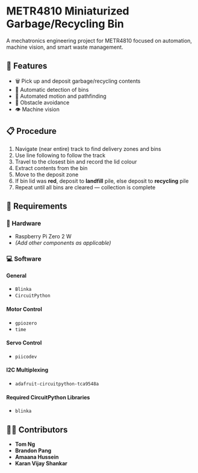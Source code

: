 # METR4810 Miniaturized Garbage/Recycling Bin

A mechatronics engineering project for METR4810 focused on automation, machine vision, and smart waste management.

## 🚀 Features

- 🗑️ Pick up and deposit garbage/recycling contents
- 🧠 Automatic detection of bins
- 🤖 Automated motion and pathfinding
- 🚧 Obstacle avoidance
- 👁️ Machine vision

## 📋 Procedure

1. Navigate (near entire) track to find delivery zones and bins
2. Use line following to follow the track 
3. Travel to the closest bin and record the lid colour
4. Extract contents from the bin
5. Move to the deposit zone
6. If bin lid was **red**, deposit to **landfill** pile, else deposit to **recycling** pile
7. Repeat until all bins are cleared — collection is complete

## 🧰 Requirements

### 🔧 Hardware

- Raspberry Pi Zero 2 W  
- *(Add other components as applicable)*

### 💻 Software

#### General

- `Blinka`
- `CircuitPython`

#### Motor Control

- `gpiozero`
- `time`

#### Servo Control

- `piicodev`

#### I2C Multiplexing

- `adafruit-circuitpython-tca9548a`

#### Required CircuitPython Libraries

- `blinka`

## 👨‍💻 Contributors

- **Tom Ng**
- **Brandon Pang**
- **Amaana Hussein**
- **Karan Vijay Shankar**

